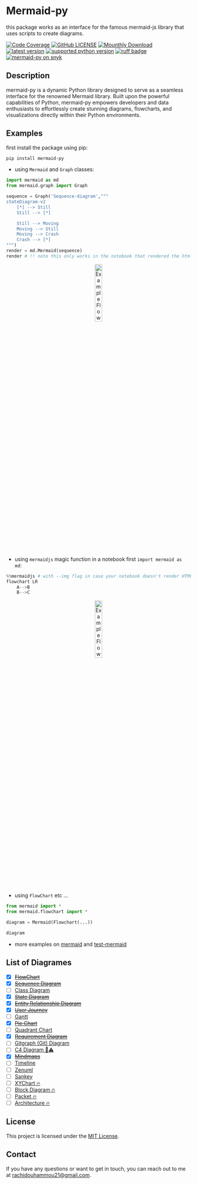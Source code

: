 # Mermaid-py

this package works as an interface for the famous mermaid-js library that uses scripts to create diagrams.

[![Code Coverage](https://codecov.io/gh/ouhammmourachid/mermaid-py/graph/badge.svg?token=732C2PA73Z)](https://codecov.io/gh/ouhammmourachid/mermaid-py)
[![GitHub LICENSE](https://img.shields.io/github/license/ouhammmourachid/mermaid-py)](https://github.com/ouhammmourachid/mermaid-py/blob/main/LICENSE)
[![Mounthly Download](https://img.shields.io/pypi/dm/mermaid-py)](https://pypistats.org/packages/mermaid-py)
[![latest version](https://img.shields.io/pypi/v/mermaid-py.svg?style=flat)](https://pypi.org/project/mermaid-py/)
[![supported python version](https://img.shields.io/pypi/pyversions/mermaid-py)](https://pypi.org/project/mermaid-py)
[![ruff badge](https://img.shields.io/endpoint?url=https://raw.githubusercontent.com/astral-sh/ruff/main/assets/badge/v2.json)](https://github.com/astral-sh/ruff)
[![mermaid-py on snyk](https://snyk.io/advisor/python/mermaid-py/badge.svg)](https://snyk.io/advisor/python/mermaid-py)


## Description

mermaid-py is a dynamic Python library designed to serve as a seamless interface for
the renowned Mermaid library. Built upon the powerful capabilities of Python, mermaid-py
empowers developers and data enthusiasts to effortlessly create stunning diagrams, flowcharts,
and visualizations directly within their Python environments.


## Examples

first install the package using pip:

```bash
pip install mermaid-py
```

- using `Mermaid` and `Graph` classes:
```python
import mermaid as md
from mermaid.graph import Graph

sequence = Graph('Sequence-diagram',"""
stateDiagram-v2
    [*] --> Still
    Still --> [*]

    Still --> Moving
    Moving --> Still
    Moving --> Crash
    Crash --> [*]
""")
render = md.Mermaid(sequence)
render # !! note this only works in the notebook that rendered the html.
```

<p align="center">
   <img src="https://github.com/user-attachments/assets/8476ec24-b41f-4a88-9c30-a2478a2c0fd8" alt="Example Flowchart"
    style="width: 20%;">
</p>

- using `mermaidjs` magic function in a notebook first `import mermaid as md`:

```python
%%mermaidjs # with --img flag in case your notebook doesn't render HTML
flowchart LR
    A-->B
    B-->C
```

<p align="center">
    <img src="https://github.com/ouhammmourachid/mermaid-py/assets/93659459/d4d1b993-a33d-4eb0-82ae-2ad39bf30e90" alt="Example Flowchart"
    style="width: 20%;">
</p>

- using `FlowChart` etc ...

```python
from mermaid import *
from mermaid.flowchart import *

diagram = Mermaid(Flowchart(...))

diagram
```
- more examples on [mermaid](https://www.kaggle.com/code/ouhammourachid/mermaid-py) and [test-mermaid](https://www.kaggle.com/code/ouhammourachid/testing-mermaid-py)



## List of Diagrames
- [x] [~~FlowChart~~](https://mermaid.js.org/syntax/flowchart.html)
- [x] [~~Sequence Diagram~~](https://mermaid.js.org/syntax/sequenceDiagram.html)
- [ ] [Class Diagram](https://mermaid.js.org/syntax/classDiagram.html)
- [x] [~~State Diagram~~](https://mermaid.js.org/syntax/stateDiagram.html)
- [x] [~~Entity Relationship Diagram~~](https://mermaid.js.org/syntax/entityRelationshipDiagram.html)
- [x] [~~User Journey~~](https://mermaid.js.org/syntax/userJourney.html)
- [ ] [Gantt](https://mermaid.js.org/syntax/gantt.html)
- [x] [~~Pie Chart~~](https://mermaid.js.org/syntax/pie.html)
- [ ] [Quadrant Chart](https://mermaid.js.org/syntax/quadrantChart.html)
- [x] [~~Requirement Diagram~~](https://mermaid.js.org/syntax/requirementDiagram.html)
- [ ] [Gitgraph (Git) Diagram](https://mermaid.js.org/syntax/gitgraph.html)
- [ ] [C4 Diagram 🦺⚠️](https://mermaid.js.org/syntax/c4.html)
- [x] [~~Mindmaps~~](https://mermaid.js.org/syntax/mindmap.html)
- [ ] [Timeline](https://mermaid.js.org/syntax/timeline.html)
- [ ] [Zenuml](https://mermaid.js.org/syntax/zenuml.html)
- [ ] [Sankey](https://mermaid.js.org/syntax/sankey.html)
- [ ] [XYChart 🔥](https://mermaid.js.org/syntax/xyChart.html)
- [ ] [Block Diagram 🔥](https://mermaid.js.org/syntax/block.html)
- [ ] [Packet 🔥](https://mermaid.js.org/syntax/packet.html)
- [ ] [Architecture 🔥](https://mermaid.js.org/syntax/architecture.html)

## License

This project is licensed under the [MIT License](LICENSE).

## Contact

If you have any questions or want to get in touch, you can reach out to me at [rachidouhammou21@gmail.com](rachidouhammou21@gmail.com).
